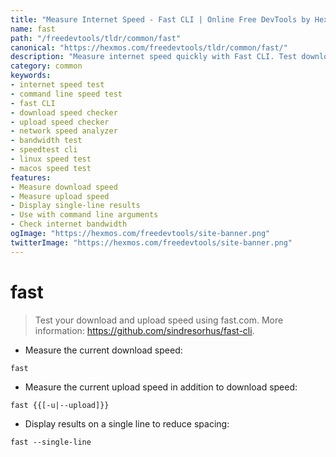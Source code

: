 ```yaml
---
title: "Measure Internet Speed - Fast CLI | Online Free DevTools by Hexmos"
name: fast
path: "/freedevtools/tldr/common/fast"
canonical: "https://hexmos.com/freedevtools/tldr/common/fast/"
description: "Measure internet speed quickly with Fast CLI. Test download and upload speeds from the command line. Free online tool, no registration required."
category: common
keywords:
- internet speed test
- command line speed test
- fast CLI
- download speed checker
- upload speed checker
- network speed analyzer
- bandwidth test
- speedtest cli
- linux speed test
- macos speed test
features:
- Measure download speed
- Measure upload speed
- Display single-line results
- Use with command line arguments
- Check internet bandwidth
ogImage: "https://hexmos.com/freedevtools/site-banner.png"
twitterImage: "https://hexmos.com/freedevtools/site-banner.png"
---
```


# fast

> Test your download and upload speed using fast.com.
> More information: <https://github.com/sindresorhus/fast-cli>.

- Measure the current download speed:

`fast`

- Measure the current upload speed in addition to download speed:

`fast {{[-u|--upload]}}`

- Display results on a single line to reduce spacing:

`fast --single-line`

